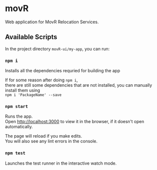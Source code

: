 # movR

Web application for MovR Relocation Services.

## Available Scripts

In the project directory `movR-ui/my-app`, you can run:

### `npm i`

Installs all the dependencies requried for building the app

If for some reason after doing `npm i`, <br>there are still some dependencies that are not installed, 
you can manually install them using
<br>`npm i 'PackageName' --save`

### `npm start`

Runs the app.<br />
Open [http://localhost:3000](http://localhost:3000) to view it in the browser, if it doesn't open automatically.

The page will reload if you make edits.<br />
You will also see any lint errors in the console.

### `npm test`

Launches the test runner in the interactive watch mode.<br />

